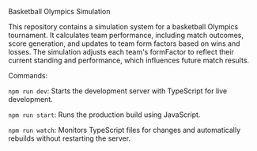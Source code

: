 Basketball Olympics Simulation

This repository contains a simulation system for a basketball Olympics tournament. It calculates team performance, including match outcomes, score generation, and updates to team form factors based on wins and losses. The simulation adjusts each team's formFactor to reflect their current standing and performance, which influences future match results.

Commands:

`npm run dev`: Starts the development server with TypeScript for live development.

`npm run start`: Runs the production build using JavaScript.

`npm run watch`: Monitors TypeScript files for changes and automatically rebuilds without restarting the server.

